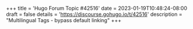 +++
title = 'Hugo Forum Topic #42516'
date = 2023-01-19T10:48:24-08:00
draft = false
details = 'https://discourse.gohugo.io/t/42516'
description = "Multilingual Tags - bypass default linking"
+++
